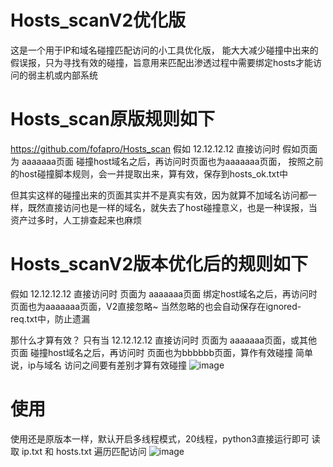 # Hosts_scanV2优化版
这是一个用于IP和域名碰撞匹配访问的小工具优化版， 能大大减少碰撞中出来的假误报，只为寻找有效的碰撞，旨意用来匹配出渗透过程中需要绑定hosts才能访问的弱主机或内部系统

# Hosts_scan原版规则如下
https://github.com/fofapro/Hosts_scan
假如 12.12.12.12  直接访问时 假如页面为 aaaaaaa页面
碰撞host域名之后，再访问时页面也为aaaaaaa页面， 按照之前的host碰撞脚本规则，会一并提取出来，算有效，保存到hosts_ok.txt中

但其实这样的碰撞出来的页面其实并不是真实有效，因为就算不加域名访问都一样，既然直接访问也是一样的域名，就失去了host碰撞意义，也是一种误报，当资产过多时，人工排查起来也麻烦


# Hosts_scanV2版本优化后的规则如下
假如 12.12.12.12  直接访问时 页面为 aaaaaaa页面
绑定host域名之后，再访问时 页面也为aaaaaaa页面，V2直接忽略~ 当然忽略的也会自动保存在ignored-req.txt中，防止遗漏

那什么才算有效？ 只有当 
12.12.12.12  直接访问时 页面为 aaaaaaa页面，或其他页面
碰撞host域名之后，再访问时 页面也为bbbbbb页面，算作有效碰撞
简单说，ip与域名 访问之间要有差别才算有效碰撞
![image](https://user-images.githubusercontent.com/50769953/139518928-b3f50ca4-8dbc-47ed-a2fe-5e0e555fe4b0.png)



# 使用
使用还是原版本一样，默认开启多线程模式，20线程，python3直接运行即可
读取 ip.txt 和 hosts.txt 遍历匹配访问
![image](https://user-images.githubusercontent.com/50769953/139517797-6dc3cac0-bbc4-4d15-b85e-47acddbb2ab3.png)
